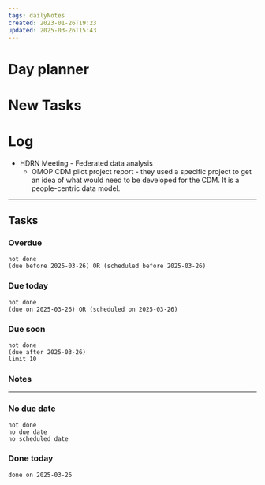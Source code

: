 ```yaml
---
tags: dailyNotes
created: 2023-01-26T19:23
updated: 2025-03-26T15:43
---
```

# Day planner


# New Tasks


# Log
- HDRN Meeting - Federated data analysis
	- OMOP CDM pilot project report - they used a specific project to get an idea of what would need to be developed for the CDM. It is a people-centric data model. 
----
## Tasks
### Overdue
```tasks
not done
(due before 2025-03-26) OR (scheduled before 2025-03-26)
```

### Due today
```tasks
not done
(due on 2025-03-26) OR (scheduled on 2025-03-26)
```

### Due soon
```tasks
not done
(due after 2025-03-26)
limit 10
```

### Notes

----
### No due date
```tasks
not done
no due date
no scheduled date
```

### Done today
```tasks
done on 2025-03-26
```
